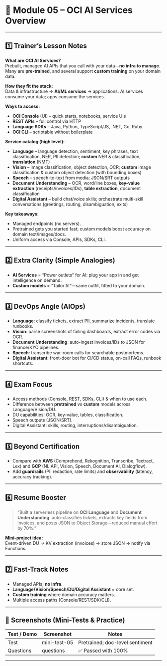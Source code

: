 # 📘 Module 05 – OCI AI Services Overview

---

## 1️⃣ Trainer’s Lesson Notes

**What are OCI AI Services?**  
Prebuilt, managed AI APIs that you call with your data—**no infra to manage**. Many are **pre-trained**, and several support **custom training** on your domain data.

**How they fit the stack:**  
Data & infrastructure → **AI/ML services** → applications. AI services consume your data; apps consume the services.

**Ways to access:**
- **OCI Console** (UI) – quick starts, notebooks, service UIs  
- **REST APIs** – full control via HTTP  
- **Language SDKs** – Java, Python, TypeScript/JS, .NET, Go, Ruby  
- **OCI CLI** – scriptable without boilerplate

**Service catalog (high level):**
- **Language** – language detection, sentiment, key phrases, text classification, NER, PII detection; **custom** NER & classification; **translation** (NMT)
- **Vision** – image classification, object detection, OCR; **custom** image classification & custom object detection (with bounding boxes)
- **Speech** – speech-to-text from media; JSON/SRT outputs
- **Document Understanding** – OCR, word/line boxes, **key-value extraction** (receipts/invoices/IDs), **table extraction**, document classification
- **Digital Assistant** – build chat/voice skills; orchestrate multi-skill conversations (greetings, routing, disambiguation, exits)

**Key takeaways:**
- Managed endpoints (no servers).  
- Pretrained gets you started fast; custom models boost accuracy on domain text/images/docs.  
- Uniform access via Console, APIs, SDKs, CLI.

---

## 2️⃣ Extra Clarity (Simple Analogies)

- **AI Services** = “Power outlets” for AI: plug your app in and get intelligence on demand.  
- **Custom models** = “Tailor fit”—same outfit, fitted to your domain.

---

## 3️⃣ DevOps Angle (AIOps)

- **Language**: classify tickets, extract PII, summarize incidents, translate runbooks.  
- **Vision**: parse screenshots of failing dashboards, extract error codes via OCR.  
- **Document Understanding**: auto-ingest invoices/IDs to JSON for finance/KYC pipelines.  
- **Speech**: transcribe war-room calls for searchable postmortems.  
- **Digital Assistant**: front-door bot for CI/CD status, on-call FAQs, runbook shortcuts.

---

## 4️⃣ Exam Focus

- Access methods (Console, REST, SDKs, CLI) & when to use each.  
- Difference between **pretrained** vs **custom** models across Language/Vision/DU.  
- DU capabilities: OCR, key-value, tables, classification.  
- Speech outputs (JSON/SRT).  
- Digital Assistant: skills, routing, interruptions/disambiguation.

---

## 5️⃣ Beyond Certification

- Compare with **AWS** (Comprehend, Rekognition, Transcribe, Textract, Lex) and **GCP** (NL API, Vision, Speech, Document AI, Dialogflow).  
- Add **guardrails** (PII redaction, rate limits) and **observability** (latency, accuracy tracking).

---

## 6️⃣ Resume Booster

> “Built a serverless pipeline on **OCI Language** and **Document Understanding**: auto-classifies tickets, extracts key fields from invoices, and posts JSON to Object Storage—reduced manual effort by 70%.”

**Mini-project idea:**  
Event-driven DU → KV extraction (invoices) → store JSON → notify via Functions.

---

## 7️⃣ Fast-Track Notes

- Managed APIs; **no infra**.  
- **Language/Vision/Speech/DU/Digital Assistant** = core set.  
- **Custom training** where domain accuracy matters.  
- Multiple access paths (Console/REST/SDK/CLI).

---

## 📸 Screenshots (Mini-Tests & Practice)

| Test / Demo                | Screenshot    | Notes                                      |
|----------------------------|---------------|--------------------------------------------|
| Test                       | mini-test-05  | Pretrained; doc-level sentiment            |
| Questions                  | questions     | ✅ Passed with 100%                        |

---
